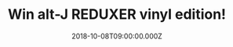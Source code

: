 ---
campaign-uuid: "c-0d849494-1cfa-42c3-9862-a2e267704d20"
type: "Competition"
category: "Gifts"
date: "2018-10-08T09:00:00.000Z"
end-date: "2018-11-08T23:59:00.000Z"
disable-form: false
is_promoted: false
has_entry_page: true
title: "Win alt-J REDUXER vinyl edition!"
competition-description: "<p>alt-J has done it again and they are ready to present\
  \ REDUXER, a set of 11 incredible reinterpretations of songs from their award winning\
  \ third album RELAXER, reimagined by a host of fans, friends and peers, including\
  \ a globe-straddling cross-section of some of the world's most influential and prolific\
  \ hip hop artists and producers.</p>\r\n<p>We have a copy to one of our members…\
  \ want it? Click below for a chance to win!</p>"
hero-header: "Win alt-J REDUXER vinyl edition!"
terms-confirmation: "N/A"
banner-img: "https://assets.expresslyapp.com/asset-1c294b12-fa10-431a-add3-209422629daf.jpg"
logo-left-href: "aaa.nme.com"
logo-left-image: "https://assets.expresslyapp.com/asset-f76e187a-6e72-4af7-bce4-64e14fcfeba4.jpg"
logo-left-title: "NME AAA"
bg-image-hero: "https://assets.expresslyapp.com/asset-8b45e731-b266-4cbb-9966-3280ca5635ab.jpg"
bg-image-first: "https://assets.expresslyapp.com/asset-2faa333d-ade3-4ed8-8edf-631dcff60996.jpg"
section1-content: "</p>Along the amazing band, putting their own indelible vocals\
  \ on the songs are, amongst others: Gold Link, Lomepal, Rejjie Snow, Tuka, or London's\
  \ acclaimed Little Simz! /</p>\r\n<p>Last Year, Pleader, In Cold Blood… are some\
  \ of its new hits you can find at their new album! Think no more and enter the form\
  \ below for a chance to win alt-J REDUXER album on vinyl edition!</p>"
entry-title: "Win alt-J REDUXER vinyl edition!"
entry-content: "Enter the draw to win alt-J REDUXER vinyl edition by completing the\
  \ form below before 23:59 on 8th of November 2018."
has-winner: false
prize-description: "alt-J REDUXER vinyl edition."
special-conditions: "Multiple entries are allowed up to one every day.\r\nThis competition\
  \ is also available on: https://https://club.expressly.io/competitions/alt-j-reduxer-vinyl-giveaway"
---
